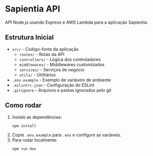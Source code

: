 # Sapientia API

API Node.js usando Express e AWS Lambda para a aplicação Sapientia.

## Estrutura Inicial

- `src/` - Código-fonte da aplicação
  - `routes/` - Rotas da API
  - `controllers/` - Lógica dos controladores
  - `middlewares/` - Middlewares customizados
  - `services/` - Serviços de negócio
  - `utils/` - Utilitários
- `.env.example` - Exemplo de variáveis de ambiente
- `.eslintrc.json` - Configuração do ESLint
- `.gitignore` - Arquivos e pastas ignorados pelo git

## Como rodar

1. Instale as dependências:
   ```sh
   npm install
   ```
2. Copie `.env.example` para `.env` e configure as variáveis.
3. Para rodar localmente:
   ```sh
   npm run dev
   ```
